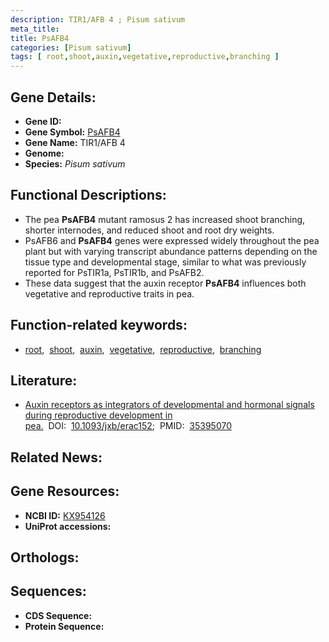 ```yaml
---
description: TIR1/AFB 4 ; Pisum sativum
meta_title:
title: PsAFB4
categories: [Pisum sativum]
tags: [ root,shoot,auxin,vegetative,reproductive,branching ]
---
```


## Gene Details:
- **Gene ID:** []()
- **Gene Symbol:** <u>PsAFB4</u>
- **Gene Name:** TIR1/AFB 4
- **Genome:** []()
- **Species:** *Pisum sativum*

## Functional Descriptions:
   - The pea **PsAFB4** mutant ramosus 2 has increased shoot branching, shorter internodes, and reduced shoot and root dry weights.
   - PsAFB6 and **PsAFB4** genes were expressed widely throughout the pea plant but with varying transcript ­abundance patterns depending on the tissue type and developmental stage, similar to what was previously reported for PsTIR1a, PsTIR1b, and PsAFB2.
   - These data suggest that the auxin receptor **PsAFB4** influences both vegetative and reproductive traits in pea.

## Function-related keywords:
   - [root](/tags/root/),&nbsp;&nbsp;[shoot](/tags/shoot/),&nbsp;&nbsp;[auxin](/tags/auxin/),&nbsp;&nbsp;[vegetative](/tags/vegetative/),&nbsp;&nbsp;[reproductive](/tags/reproductive/),&nbsp;&nbsp;[branching](/tags/branching/)

## Literature:
   - [Auxin receptors as integrators of developmental and hormonal signals during reproductive development in pea.](https://doi.org/10.1093/jxb/erac152)&nbsp;&nbsp;DOI:&nbsp;&nbsp;[10.1093/jxb/erac152](https://doi.org/10.1093/jxb/erac152);&nbsp;&nbsp;PMID:&nbsp;&nbsp;[35395070](https://pubmed.ncbi.nlm.nih.gov/35395070/)

## Related News:

## Gene Resources:
- **NCBI ID:**  [KX954126](https://www.ncbi.nlm.nih.gov/gene/?term=KX954126)
- **UniProt accessions:**  [](https://www.uniprot.org/uniprotkb//entry)

## Orthologs:

## Sequences:
- **CDS Sequence:**
- **Protein Sequence:**
